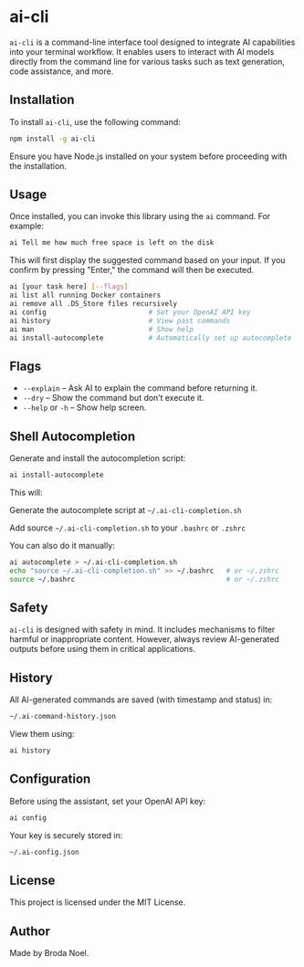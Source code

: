 # ai-cli

`ai-cli` is a command-line interface tool designed to integrate AI capabilities into your terminal workflow. It enables users to interact with AI models directly from the command line for various tasks such as text generation, code assistance, and more.

## Installation

To install `ai-cli`, use the following command:

```bash
npm install -g ai-cli
```

Ensure you have Node.js installed on your system before proceeding with the installation.

## Usage

Once installed, you can invoke this library using the `ai` command. For example:

```bash
ai Tell me how much free space is left on the disk
```

This will first display the suggested command based on your input. If you confirm by pressing "Enter," the command will then be executed.

```bash
ai [your task here] [--flags]
ai list all running Docker containers
ai remove all .DS_Store files recursively
ai config                         # Set your OpenAI API key
ai history                        # View past commands
ai man                            # Show help
ai install-autocomplete           # Automatically set up autocomplete
```

## Flags

- `--explain` – Ask AI to explain the command before returning it.
- `--dry` – Show the command but don’t execute it.
- `--help` or `-h` – Show help screen.

## Shell Autocompletion

Generate and install the autocompletion script:

```bash
ai install-autocomplete
```

This will:

Generate the autocomplete script at `~/.ai-cli-completion.sh`

Add source `~/.ai-cli-completion.sh` to your `.bashrc` or `.zshrc`

You can also do it manually:

```bash
ai autocomplete > ~/.ai-cli-completion.sh
echo "source ~/.ai-cli-completion.sh" >> ~/.bashrc   # or ~/.zshrc
source ~/.bashrc                                     # or ~/.zshrc
```

## Safety

`ai-cli` is designed with safety in mind. It includes mechanisms to filter harmful or inappropriate content. However, always review AI-generated outputs before using them in critical applications.

## History

All AI-generated commands are saved (with timestamp and status) in:

```bash
~/.ai-command-history.json
```

View them using:

```bash
ai history
```

## Configuration

Before using the assistant, set your OpenAI API key:

```bash
ai config
```

Your key is securely stored in:

```bash
~/.ai-config.json
```

## License

This project is licensed under the MIT License.

## Author

Made by Broda Noel.
